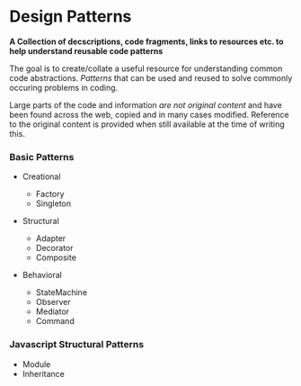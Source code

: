 # Design Patterns

**A Collection of decscriptions, code fragments, links to resources etc. to help understand reusable code patterns**

The goal is to create/collate a useful resource for understanding common code abstractions.  _Patterns_ that can be used and reused to solve commonly occuring problems in coding. 

Large parts of the code and information _are not original content_ and have been found across the web, copied and in many cases modified.  Reference to the original content is provided when still available at the time of writing this.


### Basic Patterns

*   Creational
    *   Factory
    *   Singleton

*   Structural
    *   Adapter
    *   Decorator
    *   Composite

*   Behavioral
    *   StateMachine
    *   Observer
    *   Mediator
    *   Command  


### Javascript Structural Patterns
*   Module
*   Inheritance
